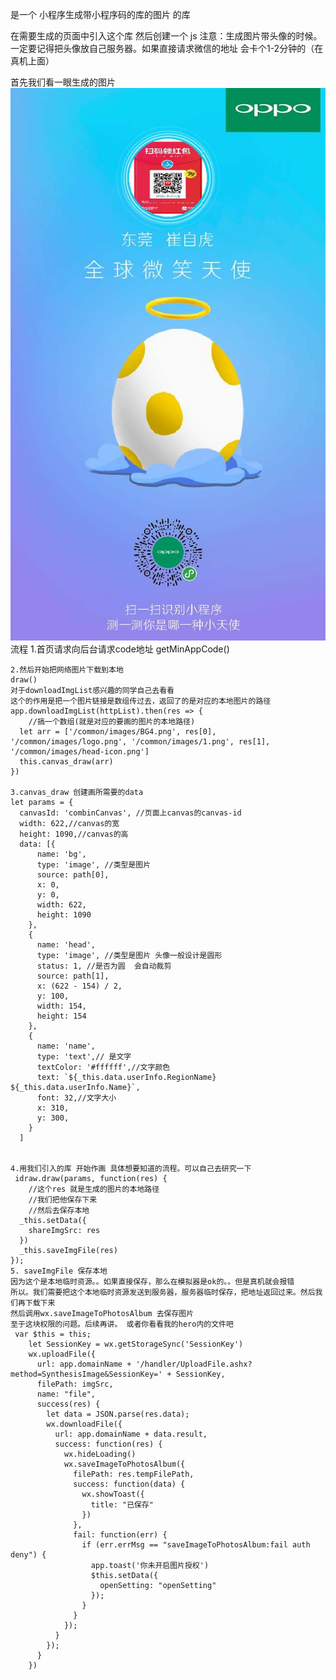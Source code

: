 是一个 小程序生成带小程序码的库的图片  的库

在需要生成的页面中引入这个库 
然后创建一个 js
注意：生成图片带头像的时候。一定要记得把头像放自己服务器。如果直接请求微信的地址 会卡个1-2分钟的（在真机上面）

首先我们看一眼生成的图片
<img src="./demo.jpg">
流程
	1.首页请求向后台请求code地址
	getMinAppCode()

	2.然后开始把网络图片下载到本地
	draw()
	对于downloadImgList感兴趣的同学自己去看看
	这个的作用是把一个图片链接是数组传过去，返回了的是对应的本地图片的路径
	app.downloadImgList(httpList).then(res => {
		//搞一个数组(就是对应的要画的图片的本地路径)
      let arr = ['/common/images/BG4.png', res[0], '/common/images/logo.png', '/common/images/1.png', res[1], '/common/images/head-icon.png']
      this.canvas_draw(arr)
    })

    3.canvas_draw 创建画所需要的data
    let params = {
      canvasId: 'combinCanvas', //页面上canvas的canvas-id
      width: 622,//canvas的宽
      height: 1090,//canvas的高
      data: [{
          name: 'bg',
          type: 'image', //类型是图片
          source: path[0],
          x: 0,
          y: 0,
          width: 622,
          height: 1090
        },
        {
          name: 'head',
          type: 'image', //类型是图片 头像一般设计是圆形
          status: 1, //是否为圆  会自动裁剪
          source: path[1],
          x: (622 - 154) / 2,
          y: 100,
          width: 154,
          height: 154
        },
        {
          name: 'name',
          type: 'text',// 是文字
          textColor: '#ffffff',//文字颜色
          text: `${_this.data.userInfo.RegionName}  ${_this.data.userInfo.Name}`,
          font: 32,//文字大小
          x: 310,
          y: 300,
        }
      ]


    4.用我们引入的库 开始作画 具体想要知道的流程。可以自己去研究一下
     idraw.draw(params, function(res) {
     	//这个res 就是生成的图片的本地路径
		//我们把他保存下来
		//然后去保存本地
      _this.setData({
        shareImgSrc: res
      })
      _this.saveImgFile(res)
    });
    5. saveImgFile 保存本地
    因为这个是本地临时资源。。如果直接保存，那么在模拟器是ok的。。但是真机就会报错
    所以。我们需要把这个本地临时资源发送到服务器，服务器临时保存，把地址返回过来。然后我们再下载下来
    然后调用wx.saveImageToPhotosAlbum 去保存图片
    至于这块权限的问题。后续再讲。 或者你看看我的hero内的文件吧
     var $this = this;
	    let SessionKey = wx.getStorageSync('SessionKey')
	    wx.uploadFile({
	      url: app.domainName + '/handler/UploadFile.ashx?method=SynthesisImage&SessionKey=' + SessionKey,
	      filePath: imgSrc,
	      name: "file",
	      success(res) {
	        let data = JSON.parse(res.data);
	        wx.downloadFile({
	          url: app.domainName + data.result,
	          success: function(res) {
	            wx.hideLoading()
	            wx.saveImageToPhotosAlbum({
	              filePath: res.tempFilePath,
	              success: function(data) {
	                wx.showToast({
	                  title: "已保存"
	                })
	              },
	              fail: function(err) {
	                if (err.errMsg == "saveImageToPhotosAlbum:fail auth deny") {
	                  app.toast('你未开启图片授权')
	                  $this.setData({
	                    openSetting: "openSetting"
	                  });
	                }
	              }
	            });
	          }
	        });
	      }
	    })